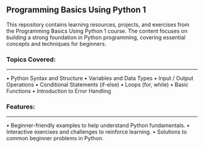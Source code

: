 ## Programming Basics Using Python 1

This repository contains learning resources, projects, and exercises from the Programming Basics Using Python 1 course. The content focuses on building a strong foundation in Python programming, covering essential concepts and techniques for beginners.

### Topics Covered:
_____________________________________________________________________________
• Python Syntax and Structure
• Variables and Data Types
• Input / Output Operations
• Conditional Statements (if-else)
• Loops (for, while)
• Basic Functions
• Introduction to Error Handling

### Features:
_____________________________________________________________________________
• Beginner-friendly examples to help understand Python fundamentals.
• Interactive exercises and challenges to reinforce learning.
• Solutions to common beginner problems in Python.

